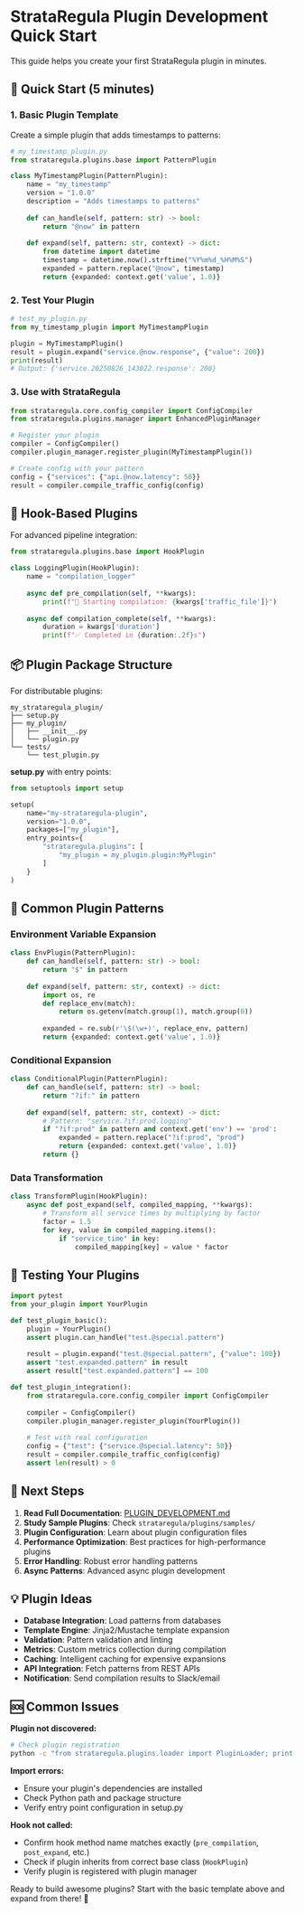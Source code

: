 # StrataRegula Plugin Development Quick Start

This guide helps you create your first StrataRegula plugin in minutes.

## 🚀 Quick Start (5 minutes)

### 1. Basic Plugin Template

Create a simple plugin that adds timestamps to patterns:

```python
# my_timestamp_plugin.py
from strataregula.plugins.base import PatternPlugin

class MyTimestampPlugin(PatternPlugin):
    name = "my_timestamp"
    version = "1.0.0"
    description = "Adds timestamps to patterns"
    
    def can_handle(self, pattern: str) -> bool:
        return "@now" in pattern
    
    def expand(self, pattern: str, context) -> dict:
        from datetime import datetime
        timestamp = datetime.now().strftime("%Y%m%d_%H%M%S")
        expanded = pattern.replace("@now", timestamp)
        return {expanded: context.get('value', 1.0)}
```

### 2. Test Your Plugin

```python
# test_my_plugin.py
from my_timestamp_plugin import MyTimestampPlugin

plugin = MyTimestampPlugin()
result = plugin.expand("service.@now.response", {"value": 200})
print(result)
# Output: {'service.20250826_143022.response': 200}
```

### 3. Use with StrataRegula

```python
from strataregula.core.config_compiler import ConfigCompiler
from strataregula.plugins.manager import EnhancedPluginManager

# Register your plugin
compiler = ConfigCompiler()
compiler.plugin_manager.register_plugin(MyTimestampPlugin())

# Create config with your pattern
config = {"services": {"api.@now.latency": 50}}
result = compiler.compile_traffic_config(config)
```

## 🎯 Hook-Based Plugins

For advanced pipeline integration:

```python
from strataregula.plugins.base import HookPlugin

class LoggingPlugin(HookPlugin):
    name = "compilation_logger"
    
    async def pre_compilation(self, **kwargs):
        print(f"🚀 Starting compilation: {kwargs['traffic_file']}")
    
    async def compilation_complete(self, **kwargs):
        duration = kwargs['duration']
        print(f"✅ Completed in {duration:.2f}s")
```

## 📦 Plugin Package Structure

For distributable plugins:

```
my_strataregula_plugin/
├── setup.py
├── my_plugin/
│   ├── __init__.py
│   └── plugin.py
└── tests/
    └── test_plugin.py
```

**setup.py** with entry points:
```python
from setuptools import setup

setup(
    name="my-strataregula-plugin",
    version="1.0.0",
    packages=["my_plugin"],
    entry_points={
        "strataregula.plugins": [
            "my_plugin = my_plugin.plugin:MyPlugin"
        ]
    }
)
```

## 🔧 Common Plugin Patterns

### Environment Variable Expansion
```python
class EnvPlugin(PatternPlugin):
    def can_handle(self, pattern: str) -> bool:
        return "$" in pattern
    
    def expand(self, pattern: str, context) -> dict:
        import os, re
        def replace_env(match):
            return os.getenv(match.group(1), match.group(0))
        
        expanded = re.sub(r'\$(\w+)', replace_env, pattern)
        return {expanded: context.get('value', 1.0)}
```

### Conditional Expansion
```python
class ConditionalPlugin(PatternPlugin):
    def can_handle(self, pattern: str) -> bool:
        return "?if:" in pattern
    
    def expand(self, pattern: str, context) -> dict:
        # Pattern: "service.?if:prod.logging"
        if "?if:prod" in pattern and context.get('env') == 'prod':
            expanded = pattern.replace("?if:prod", "prod")
            return {expanded: context.get('value', 1.0)}
        return {}
```

### Data Transformation
```python
class TransformPlugin(HookPlugin):
    async def post_expand(self, compiled_mapping, **kwargs):
        # Transform all service times by multiplying by factor
        factor = 1.5
        for key, value in compiled_mapping.items():
            if "service_time" in key:
                compiled_mapping[key] = value * factor
```

## 🧪 Testing Your Plugins

```python
import pytest
from your_plugin import YourPlugin

def test_plugin_basic():
    plugin = YourPlugin()
    assert plugin.can_handle("test.@special.pattern")
    
    result = plugin.expand("test.@special.pattern", {"value": 100})
    assert "test.expanded.pattern" in result
    assert result["test.expanded.pattern"] == 100

def test_plugin_integration():
    from strataregula.core.config_compiler import ConfigCompiler
    
    compiler = ConfigCompiler()
    compiler.plugin_manager.register_plugin(YourPlugin())
    
    # Test with real configuration
    config = {"test": {"service.@special.latency": 50}}
    result = compiler.compile_traffic_config(config)
    assert len(result) > 0
```

## 📖 Next Steps

1. **Read Full Documentation**: [PLUGIN_DEVELOPMENT.md](PLUGIN_DEVELOPMENT.md)
2. **Study Sample Plugins**: Check `strataregula/plugins/samples/`
3. **Plugin Configuration**: Learn about plugin configuration files
4. **Performance Optimization**: Best practices for high-performance plugins
5. **Error Handling**: Robust error handling patterns
6. **Async Patterns**: Advanced async plugin development

## 💡 Plugin Ideas

- **Database Integration**: Load patterns from databases
- **Template Engine**: Jinja2/Mustache template expansion  
- **Validation**: Pattern validation and linting
- **Metrics**: Custom metrics collection during compilation
- **Caching**: Intelligent caching for expensive expansions
- **API Integration**: Fetch patterns from REST APIs
- **Notification**: Send compilation results to Slack/email

## 🆘 Common Issues

**Plugin not discovered:**
```bash
# Check plugin registration
python -c "from strataregula.plugins.loader import PluginLoader; print(PluginLoader().discover_entry_point_plugins())"
```

**Import errors:**
- Ensure your plugin's dependencies are installed
- Check Python path and package structure
- Verify entry point configuration in setup.py

**Hook not called:**
- Confirm hook method name matches exactly (`pre_compilation`, `post_expand`, etc.)
- Check if plugin inherits from correct base class (`HookPlugin`)
- Verify plugin is registered with plugin manager

Ready to build awesome plugins? Start with the basic template above and expand from there! 🚀